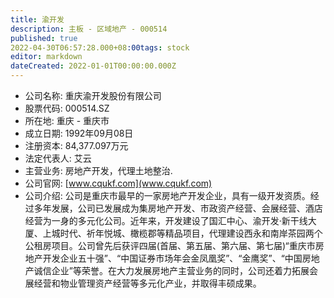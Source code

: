 ```yaml
---
title: 渝开发
description: 主板 - 区域地产 - 000514
published: true
2022-04-30T06:57:28.000+08:00tags: stock
editor: markdown
dateCreated: 2022-01-01T00:00:00.000Z
---
```


- 公司名称: 重庆渝开发股份有限公司
- 股票代码: 000514.SZ
- 所在地: 重庆 - 重庆市
- 成立日期: 1992年09月08日
- 注册资本: 84,377.097万元
- 法定代表人: 艾云
- 主营业务: 房地产开发，代理土地整治.
- 公司官网: [www.cqukf.com](www.cqukf.com)
- 公司介绍: 公司是重庆市最早的一家房地产开发企业，具有一级开发资质。经过多年发展，公司已发展成为集房地产开发、市政资产经营、会展经营、酒店经营为一身的多元化公司。近年来，开发建设了国汇中心、渝开发·新干线大厦、上城时代、祈年悦城、橄榄郡等精品项目，代理建设西永和南岸茶园两个公租房项目。公司曾先后获评四届(首届、第五届、第六届、第七届)“重庆市房地产开发企业五十强”、“中国证券市场年会金凤凰奖”、“金鹰奖”、“中国房地产诚信企业”等荣誉。在大力发展房地产主营业务的同时，公司还着力拓展会展经营和物业管理资产经营等多元化产业，并取得丰硕成果。


